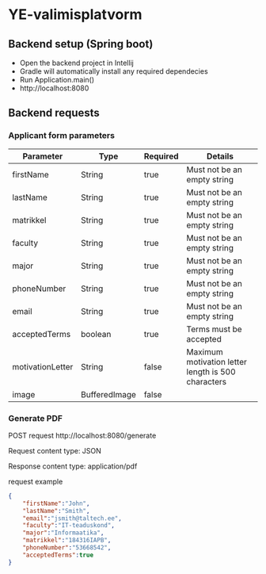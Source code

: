 # YE-valimisplatvorm

## Backend setup (Spring boot)
* Open the backend project in Intellij
* Gradle will automatically install any required dependecies
* Run Application.main()
* http://localhost:8080

## Backend requests
### Applicant form parameters
Parameter | Type | Required | Details
--------- | ---- | -------- | -------
firstName | String | true | Must not be an empty string
lastName | String| true | Must not be an empty string
matrikkel | String | true | Must not be an empty string
faculty | String | true | Must not be an empty string
major | String | true | Must not be an empty string
phoneNumber | String | true | Must not be an empty string
email | String | true | Must not be an empty string
acceptedTerms | boolean | true | Terms must be accepted
motivationLetter | String | false | Maximum motivation letter length is 500 characters
image | BufferedImage | false |

### Generate PDF
POST request http://localhost:8080/generate

Request content type: JSON

Response content type: application/pdf

request example
```json
{
	"firstName":"John",
	"lastName":"Smith",
	"email":"jsmith@taltech.ee",
	"faculty":"IT-teaduskond",
	"major":"Informaatika",
	"matrikkel":"184316IAPB",
	"phoneNumber":"53668542",
	"acceptedTerms":true
}
```
